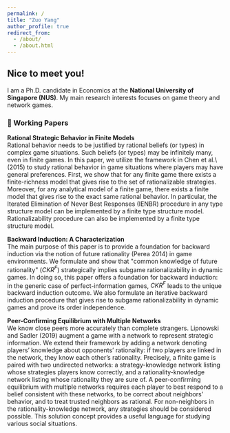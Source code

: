 ```yaml
---
permalink: /
title: "Zuo Yang"
author_profile: true
redirect_from: 
  - /about/
  - /about.html
---
```


Nice to meet you!
---

I am a Ph.D. candidate in Economics at the **National University of Singapore (NUS)**. My main research interests focuses on game theory and network games.
### 📑 Working Papers

**Rational Strategic Behavior in Finite Models**  
Rational behavior needs to be justified by rational beliefs (or types) in complex game situations. Such beliefs (or types) may be infinitely many, even in finite games. In this paper, we utilize the framework in Chen et al.\ (2015) to study rational behavior in game situations where players may have general preferences. First, we show that for any finite game there exists a finite-richness model that gives rise to the set of rationalizable strategies. Moreover, for any analytical model of a finite game, there exists a finite model that gives rise to the exact same rational behavior. In particular, the Iterated Elimination of Never Best Responses (IENBR) procedure in any type structure model can be implemented by a finite type structure model. Rationalizability procedure can also be implemented by a finite type structure model.

**Backward Induction: A Characterization**  
The main purpose of this paper is to provide a foundation for backward induction via the notion of future rationality (Perea 2014) in game environments. We formulate and show that "common knowledge of future rationality" ($CKR^{F}$) strategically implies subgame rationalizability in dynamic games. In doing so, this paper offers a foundation for backward induction: in the generic case of perfect-information games, $CKR^{F}$ leads to the unique backward induction outcome. We also formulate an iterative backward induction procedure that gives rise to subgame rationalizability in dynamic games and prove its order independence.

**Peer-Confirming Equilibrium with Multiple Networks**  
We know close peers more accurately than complete strangers. Lipnowski and Sadler (2019) augment a game with a network to represent strategic information. We extend their framework by adding a network denoting  players’ knowledge about opponents’ rationality: if two players are linked in the network, they know each other’s rationality. Precisely, a finite game is paired with two undirected networks: a strategy-knowledge network listing whose strategies players know correctly, and a rationality-knowledge network listing whose rationality they are sure of.  A peer-confirming equilibrium with multiple networks requires each player to best respond to a belief consistent with these networks, to be correct about neighbors’ behavior, and to treat trusted neighbors as rational. For non-neighbors in the rationality-knowledge network, any strategies should be considered possible. This solution concept provides a useful language for studying various social situations.




